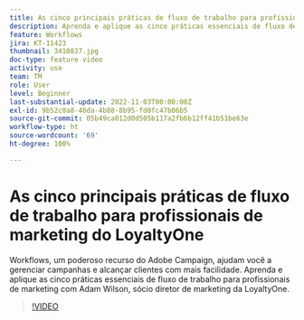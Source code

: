 ```yaml
---
title: As cinco principais práticas de fluxo de trabalho para profissionais de marketing do LoyaltyOne
description: Aprenda e aplique as cinco práticas essenciais de fluxo de trabalho para profissionais de marketing com Adam Wilson, sócio diretor de marketing da LoyaltyOne.
feature: Workflows
jira: KT-11423
thumbnail: 3410837.jpg
doc-type: feature video
activity: use
team: TM
role: User
level: Beginner
last-substantial-update: 2022-11-03T00:00:00Z
exl-id: 9b52c0a8-48da-4b88-8b95-fd0fc47b06b5
source-git-commit: 05b49ca012d0d505b117a2fb6b12ff41b51be63e
workflow-type: ht
source-wordcount: '69'
ht-degree: 100%

---
```


# As cinco principais práticas de fluxo de trabalho para profissionais de marketing do LoyaltyOne

Workflows, um poderoso recurso do Adobe Campaign, ajudam você a gerenciar campanhas e alcançar clientes com mais facilidade. Aprenda e aplique as cinco práticas essenciais de fluxo de trabalho para profissionais de marketing com Adam Wilson, sócio diretor de marketing da LoyaltyOne.

>[!VIDEO](https://video.tv.adobe.com/v/3410837?quality=12&learn=on)
